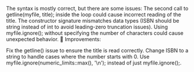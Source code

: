 The syntax is mostly correct, but there are some issues:
The second call to getline(myfile, title); inside the loop could cause incorrect reading of the title.
The constructor signature mismatches data types (ISBN should be string instead of int to avoid leading-zero truncation issues).
Using myfile.ignore(); without specifying the number of characters could cause unexpected behavior.
🔹 Improvements:

Fix the getline() issue to ensure the title is read correctly.
Change ISBN to a string to handle cases where the number starts with 0.
Use myfile.ignore(numeric_limits<streamsize>::max(), '\n'); instead of just myfile.ignore();.
